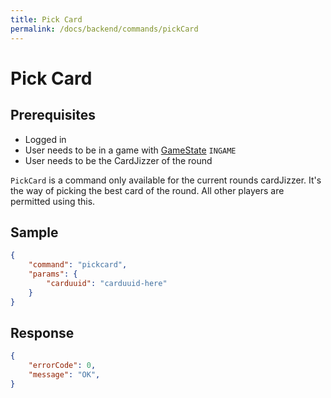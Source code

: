 ```yaml
---
title: Pick Card
permalink: /docs/backend/commands/pickCard
---
```


# Pick Card

## Prerequisites
- Logged in
- User needs to be in a game with [GameState][game-state] `INGAME`
- User needs to be the CardJizzer of the round

`PickCard` is a command only available for the current rounds cardJizzer. It's the way of picking the best card of the round. All other players are permitted using this.

## Sample
```json
{
    "command": "pickcard",
    "params": {
        "carduuid": "carduuid-here"
    }
}
```

## Response
```json
{
    "errorCode": 0,
    "message": "OK",
}
```

[game-state]: {{site.baseurl}}/docs/backend/gameState